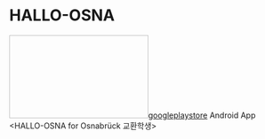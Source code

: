 # HALLO-OSNA
<img width="250" height="150">[googleplaystore](https://user-images.githubusercontent.com/26947777/31054072-a440bedc-a6e5-11e7-8ef4-d0b91272b740.png)</img>
Android App &lt;HALLO-OSNA for Osnabrück 교환학생>
